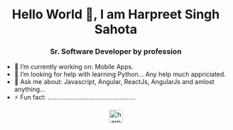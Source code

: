 <h1 align="center">Hello World 👋,   I am Harpreet Singh Sahota</h1>
<h3 align="center">Sr. Software Developer by profession</h3>

<!--
**happysahota/happysahota** is a ✨ _special_ ✨ repository because its `README.md` (this file) appears on your GitHub profile.

Here are some ideas to get you started:

- 🔭 I’m currently working on ...
- 🌱 I’m currently learning ...
- 👯 I’m looking to collaborate on ...
- 🤔 I’m looking for help with ...
- 💬 Ask me about ...
- 📫 How to reach me: ...
- 😄 Pronouns: ...
- ⚡ Fun fact: ...
-->

- 🔭 I’m currently working on: Mobile Apps.
- 🤔 I’m looking for help with learning Python... Any help much appriciated.
- 💬 Ask me about: Javascript, Angular, ReactJs, AngularJs and amlost anything... 
- ⚡ Fun fact: .................................................



<p align="center">
<a href="https://linkedin.com/in/harpreetsinghsahota" target="blank"><img align="center" src="https://cdn.jsdelivr.net/npm/simple-icons@3.0.1/icons/linkedin.svg" alt="harpreetssahota" height="30" width="30" /></a>
</p>
